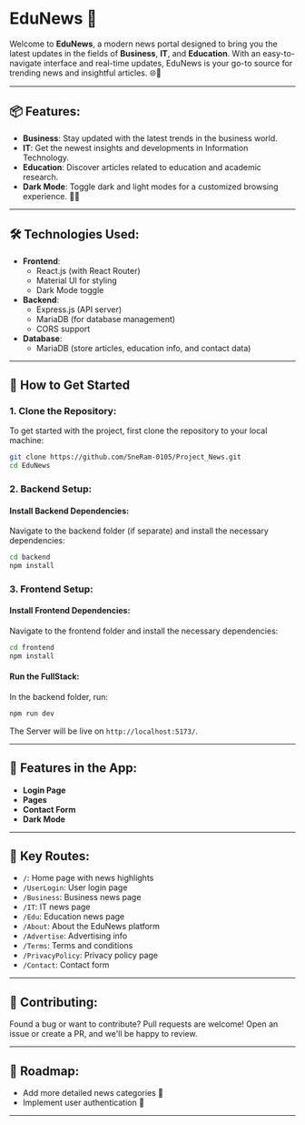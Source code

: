 # EduNews 🚀

Welcome to **EduNews**, a modern news portal designed to bring you the latest updates in the fields of **Business**, **IT**, and **Education**. With an easy-to-navigate interface and real-time updates, EduNews is your go-to source for trending news and insightful articles. 🌐📰

---

## 📦 Features:

- **Business**: Stay updated with the latest trends in the business world.
- **IT**: Get the newest insights and developments in Information Technology.
- **Education**: Discover articles related to education and academic research.
- **Dark Mode**: Toggle dark and light modes for a customized browsing experience. 🌙🌞

---

## 🛠️ Technologies Used:
- **Frontend**: 
  - React.js (with React Router)
  - Material UI for styling
  - Dark Mode toggle
- **Backend**:
  - Express.js (API server)
  - MariaDB (for database management)
  - CORS support
- **Database**:
  - MariaDB (store articles, education info, and contact data)

---

## 🚀 How to Get Started

### 1. Clone the Repository:
To get started with the project, first clone the repository to your local machine:

```bash
git clone https://github.com/SneRam-0105/Project_News.git
cd EduNews
```

### 2. Backend Setup:

#### Install Backend Dependencies:

Navigate to the backend folder (if separate) and install the necessary dependencies:

```bash
cd backend
npm install
```


### 3. Frontend Setup:

#### Install Frontend Dependencies:

Navigate to the frontend folder and install the necessary dependencies:

```bash
cd frontend
npm install
```

#### Run the FullStack:

In the backend folder, run: 

```bash
npm run dev
```

The Server will be live on `http://localhost:5173/`.

---

## 📱 Features in the App:

- **Login Page**
- **Pages**
- **Contact Form**
- **Dark Mode**

---

## 🌟 Key Routes:

- `/`: Home page with news highlights
- `/UserLogin`: User login page
- `/Business`: Business news page
- `/IT`: IT news page
- `/Edu`: Education news page
- `/About`: About the EduNews platform
- `/Advertise`: Advertising info
- `/Terms`: Terms and conditions
- `/PrivacyPolicy`: Privacy policy page
- `/Contact`: Contact form

---

## 🐛 Contributing:
Found a bug or want to contribute? Pull requests are welcome! Open an issue or create a PR, and we'll be happy to review.

---

## 🚧 Roadmap:
- Add more detailed news categories 📰
- Implement user authentication 🔑


---

